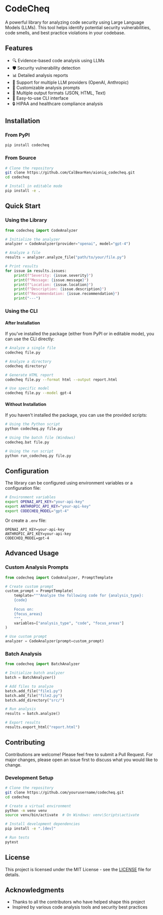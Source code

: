 # CodeCheq

A powerful library for analyzing code security using Large Language Models (LLMs). This tool helps identify potential security vulnerabilities, code smells, and best practice violations in your codebase.

## Features

- 🔍 Evidence-based code analysis using LLMs
- 🛡️ Security vulnerability detection
- 📊 Detailed analysis reports
- 🔄 Support for multiple LLM providers (OpenAI, Anthropic)
- 📝 Customizable analysis prompts
- 🎯 Multiple output formats (JSON, HTML, Text)
- 🚀 Easy-to-use CLI interface
- 🔒 HIPAA and healthcare compliance analysis

## Installation

### From PyPI

```bash
pip install codecheq
```

### From Source

```bash
# Clone the repository
git clone https://github.com/CalBearKen/aioniq_codecheq.git
cd codecheq

# Install in editable mode
pip install -e .
```

## Quick Start

### Using the Library

```python
from codecheq import CodeAnalyzer

# Initialize the analyzer
analyzer = CodeAnalyzer(provider="openai", model="gpt-4")

# Analyze a file
results = analyzer.analyze_file("path/to/your/file.py")

# Print results
for issue in results.issues:
    print(f"Severity: {issue.severity}")
    print(f"Message: {issue.message}")
    print(f"Location: {issue.location}")
    print(f"Description: {issue.description}")
    print(f"Recommendation: {issue.recommendation}")
    print("---")
```

### Using the CLI

#### After Installation

If you've installed the package (either from PyPI or in editable mode), you can use the CLI directly:

```bash
# Analyze a single file
codecheq file.py

# Analyze a directory
codecheq directory/

# Generate HTML report
codecheq file.py --format html --output report.html

# Use specific model
codecheq file.py --model gpt-4
```

#### Without Installation

If you haven't installed the package, you can use the provided scripts:

```bash
# Using the Python script
python codecheq.py file.py

# Using the batch file (Windows)
codecheq.bat file.py

# Using the run script
python run_codecheq.py file.py
```

## Configuration

The library can be configured using environment variables or a configuration file:

```bash
# Environment variables
export OPENAI_API_KEY="your-api-key"
export ANTHROPIC_API_KEY="your-api-key"
export CODECHEQ_MODEL="gpt-4"
```

Or create a `.env` file:

```env
OPENAI_API_KEY=your-api-key
ANTHROPIC_API_KEY=your-api-key
CODECHEQ_MODEL=gpt-4
```

## Advanced Usage

### Custom Analysis Prompts

```python
from codecheq import CodeAnalyzer, PromptTemplate

# Create custom prompt
custom_prompt = PromptTemplate(
    template="""Analyze the following code for {analysis_type}:
    {code}
    
    Focus on:
    {focus_areas}
    """,
    variables=["analysis_type", "code", "focus_areas"]
)

# Use custom prompt
analyzer = CodeAnalyzer(prompt=custom_prompt)
```

### Batch Analysis

```python
from codecheq import BatchAnalyzer

# Initialize batch analyzer
batch = BatchAnalyzer()

# Add files to analyze
batch.add_file("file1.py")
batch.add_file("file2.py")
batch.add_directory("src/")

# Run analysis
results = batch.analyze()

# Export results
results.export_html("report.html")
```

## Contributing

Contributions are welcome! Please feel free to submit a Pull Request. For major changes, please open an issue first to discuss what you would like to change.

### Development Setup

```bash
# Clone the repository
git clone https://github.com/yourusername/codecheq.git
cd codecheq

# Create a virtual environment
python -m venv venv
source venv/bin/activate  # On Windows: venv\Scripts\activate

# Install development dependencies
pip install -e ".[dev]"

# Run tests
pytest
```

## License

This project is licensed under the MIT License - see the [LICENSE](LICENSE) file for details.

## Acknowledgments

- Thanks to all the contributors who have helped shape this project
- Inspired by various code analysis tools and security best practices 
